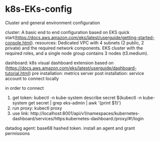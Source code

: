 # k8s-EKs-config
Cluster and general environment configuration

cluster:
A basic end to end configuration based on EKS quick start(https://docs.aws.amazon.com/eks/latest/userguide/getting-started-console.html).
resources:
Dedicated VPC with 4 subnets (2 public, 2 private) and the required network components.
EKS cluster with the required roles, and a single node group contains 3 nodes (t3.medium).

dashboard:
k8s visual dashboard extension based on (https://docs.aws.amazon.com/eks/latest/userguide/dashboard-tutorial.html)
pre installation: metrics server
post installation: service account to connect locally

in order to connect 
1) get token:
kubectl -n kube-system describe secret $(kubectl -n kube-system get secret | grep eks-admin | awk '{print $1}')
2) run proxy:
kubectl proxy
3) use link: http://localhost:8001/api/v1/namespaces/kubernetes-dashboard/services/https:kubernetes-dashboard:/proxy/#!/login
  
datadog agent:
base68 hashed token.
install an agent and grant permissions
    

 
 

